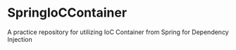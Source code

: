 # SpringIoCContainer
A practice repository for utilizing IoC Container from Spring for Dependency Injection
